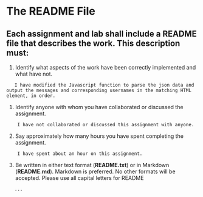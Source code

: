 # The README File

## Each assignment and lab shall include a README file that describes the work. This description must:

1. Identify what aspects of the work have been correctly implemented and what have not.
```
   I have modified the Javascript function to parse the json data and output the messages and corresponding usernames in the matching HTML element, in order. 
```
1. Identify anyone with whom you have collaborated or discussed the assignment.
```
    I have not collaborated or discussed this assignment with anyone.
```
2. Say approximately how many hours you have spent completing the assignment.
```
    I have spent about an hour on this assignment.
```
3. Be written in either text format (**README.txt**) or in Markdown (**README.md**). Markdown is preferred. No other formats will be accepted. Please use all capital letters for README
```
   ... 
```